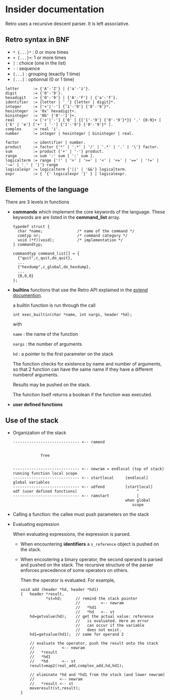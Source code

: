 # Insider documentation

Retro uses a recursive descent parser. It is left associative.

## Retro syntax in BNF

*	`* {...}*` : 0 or more times
*	`+ {...}+`: 1 or more times
*	`|` : choice (one in the list)
*	`-` : sequence
*	`{...}` : grouping (exactly 1 time)
*	`[...]` : optionnal (0 or 1 time)

```
letter      := {'A'-'Z'} | {'a'-'z'}.
digit       := {'0'-'9'}.
hexadigit   := {'0'-'9'} | {'A'-'F'} | {'a'-'f'}.
identifier  := {letter | '_'} {letter | digit}*.
integer     := ['+'|'-'] {'1'-'9'} {'0'-'9'}*.
hexinteger  := '0x' hexadigit+.
bininteger  := '0b' {'0'-'1'}+.
real        := ['+'|'-'] {'0' | {{'1'-'9'} {'0'-'9'}*}} '.' {0-9}+ [ {'E' | 'e'} ['+' | '-'] {'1'-'9'} {'0'-'9'}* ].
complex     := real 'i'.
number      := integer | hexinteger | bininteger | real.

factor      := identifier | number.
product     := factor {'*' | '.*' | '/' | '.*' | '.' | '\'} factor.
sum         := product {'+' | '-'} product.
range       := sum ':' sum [ ':' sum ].
logicalterm := range {'!' | '>' | '>=' | '<' | '<=' | '==' | '!=' | '~=' | '_' | '|'} range
logicalexpr := logicalterm {'||' | '&&'} logicalterm.
expr        := { '{' logicalexpr '}' } | logicalexpr.

```

## Elements of the language

There are 3 levels in functions

*	**commands** which implement the core keywords of the language.
	These keywords are are listed in the **command_list** array.
	
	```
	typedef struct {
	  char *name;				/* name of the command */
	  comtyp nr;				/* command category */
	  void (*f)(void);			/* implementation */
	} commandtyp;
	
	commandtyp command_list[] = {
	  {"quit",c_quit,do_quit},
	  ...
	  {"hexdump",c_global,do_hexdump},
	  ...
	  {0,0,0}
	};

	```
	
*	**builtins** functions that use the Retro API explained in the
	[extend documention](extend.md).
	
	a builtin function is run through the call
	
	```
	int exec_builtin(char *name, int nargs, header *hd);
	```
	
	with
	
	`name` : the name of the function
	
	`nargs` : the number of arguments
	
	`hd` : a pointer to the first parameter on the stack

	The function checks for existence by name and number of 
	arguments, so that 2 function can have the same name if they
	have a different numberof arguments.
	
	Results may be pushed on the stack.
	
	The function itself returns a boolean if the function was executed.
	
	
*	**user defined functions**

## Use of the stack


*	Organization of the stack

	```
	----------------------------- <-- ramend
	   
	   
	            free
	   
	
	----------------------------- <-- newram = endlocal (top of stack)
	running function local scope
	----------------------------- <-- startlocal     [endlocal]
	global variables
	----------------------------- <-- udfend         [startlocal]
	udf (user defined functions)                          ^
	----------------------------- <-- ramstart            |
                                                     when global
	                                                    scope
	```

*	Calling a function: the callee must push parameters on the stack

*	Evaluating expression

	When evaluating expressions, the expression is parsed.
	
	*	When encountering **identifiers** a `s_reference` object 
		is pushed on the stack.
	*	When encoutering a binary operator, the second operand is
		parsed and pushed on the stack. The recursive structure of
		the parser enforces precedence of some operators on others.
		
		Then the operator is evaluated. For example,
		
		```
		void add (header *hd, header *hd1)
		{	header *result,
			       *st=hd;		// remind the stack pointer
		            			//         <-- newram
		            			//   *hd1
		            			//   *hd   <-- st
			hd=getvalue(hd);	// get the actual value: reference
			                	//   is evaluated. Here an error
			                	//   can occur if the variable
			                	//   does not exist.
			hd1=getvalue(hd1);	// same for operand 2
			
			// evaluate the operator, push the result onto the stack
			//            <-- newram
			//   *result
			//   *hd1
			//   *hd      <-- st
			result=map2(real_add,complex_add,hd,hd1);
			
			// eliminate *hd and *hd1 from the stack (and lower newram)
			//           <-- newram
			//   *result <-- st
			moveresult(st,result);
		}
		```
